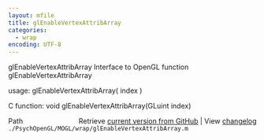 ```yaml
---
layout: mfile
title: glEnableVertexAttribArray
categories:
  - wrap
encoding: UTF-8
---
```


glEnableVertexAttribArray  Interface to OpenGL function glEnableVertexAttribArray  

usage:  glEnableVertexAttribArray( index )  

C function:  void glEnableVertexAttribArray(GLuint index)  


<div class="code_header" style="text-align:right;">
  <span style="float:left;">Path&nbsp;&nbsp;</span> <span class="counter">Retrieve <a href=
  "https://raw.github.com/Psychtoolbox-3/Psychtoolbox-3/beta/./PsychOpenGL/MOGL/wrap/glEnableVertexAttribArray.m">current version from GitHub</a> | View <a href=
  "https://github.com/Psychtoolbox-3/Psychtoolbox-3/commits/beta/./PsychOpenGL/MOGL/wrap/glEnableVertexAttribArray.m">changelog</a></span>
</div>
<div class="code">
  <code>./PsychOpenGL/MOGL/wrap/glEnableVertexAttribArray.m</code>
</div>
